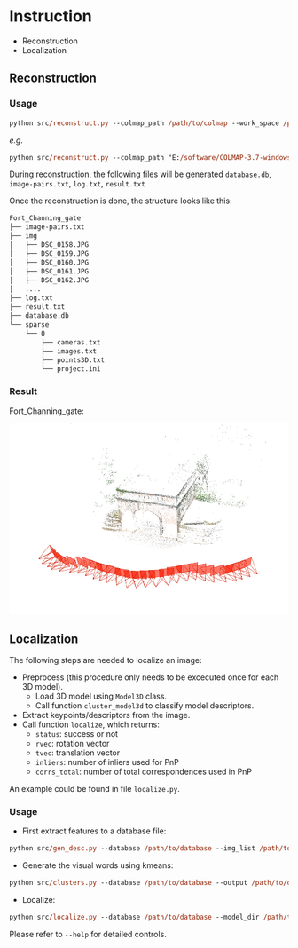 # Instruction

- Reconstruction
- Localization

## Reconstruction

### Usage

```ps
python src/reconstruct.py --colmap_path /path/to/colmap --work_space /path/to/work_space --img_dir /path/to/image_folder
```
*e.g.*

```ps
python src/reconstruct.py --colmap_path "E:/software/COLMAP-3.7-windows-cuda/COLMAP.bat" --work_space "data/Fort_Channing_gate"  --img_dir  "data/Fort_Channing_gate/img"
```

During reconstruction, the following files will be generated `database.db`, `image-pairs.txt`, `log.txt`, `result.txt`

Once the reconstruction is done, the structure looks like this:
```
Fort_Channing_gate
├── image-pairs.txt
├── img
│   ├── DSC_0158.JPG
│   ├── DSC_0159.JPG
│   ├── DSC_0160.JPG
│   ├── DSC_0161.JPG
│   ├── DSC_0162.JPG
│   ....
├── log.txt
├── result.txt
├── database.db
└── sparse
    └── 0
        ├── cameras.txt
        ├── images.txt
        ├── points3D.txt
        └── project.ini
```
### Result

Fort_Channing_gate:

![pic alt](../img/demo/Fort_Channing_gate.png "opt title")


## Localization

The following steps are needed to localize an image:
- Preprocess (this procedure only needs to be excecuted once for each 3D model).
	- Load 3D model using `Model3D` class.
	- Call function `cluster_model3d` to classify model descriptors.
- Extract keypoints/descriptors from the image.
- Call function `localize`, which returns:
	- `status`: success or not
	- `rvec`: rotation vector
	- `tvec`: translation vector
	- `inliers`: number of inliers used for PnP
	- `corrs_total`: number of total correspondences used in PnP


An example could be found in file `localize.py`.

### Usage


- First extract features to a database file:
```ps
python src/gen_desc.py --database /path/to/database --img_list /path/to/image_list --desc_type "alike"
```

- Generate the visual words using kmeans:
```ps
python src/clusters.py --database /path/to/database --output /path/to/output_file(.npy)  --num_clusters number_of_clusters
```

- Localize:

```ps
python src/localize.py --database /path/to/database --model_dir /path/to/model3d --img_path /path/to/image --match_num_kps 5000
```
Please refer to `--help` for detailed controls.
